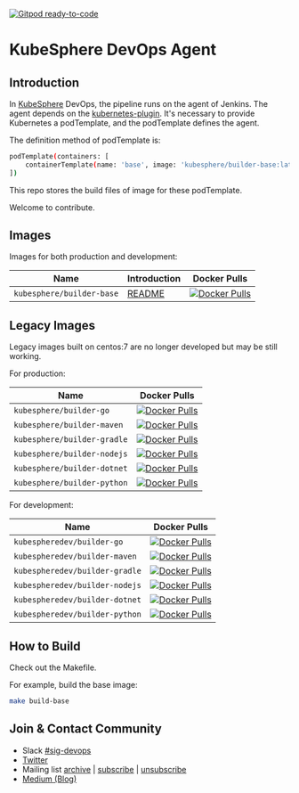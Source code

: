 [![Gitpod ready-to-code](https://img.shields.io/badge/Gitpod-ready--to--code-blue?logo=gitpod)](https://gitpod.io/#https://github.com/kubesphere/devops-agent)

# KubeSphere DevOps Agent

## Introduction

In [KubeSphere](https://kubesphere.io/) DevOps, the pipeline runs on the agent of Jenkins. The agent depends on the [kubernetes-plugin](https://github.com/jenkinsci/kubernetes-plugin). It's necessary to provide Kubernetes a podTemplate, and the podTemplate defines the agent.

The definition method of podTemplate is:

```bash
podTemplate(containers: [
    containerTemplate(name: 'base', image: 'kubesphere/builder-base:latest', ttyEnabled: true, command: 'cat')
])
```

This repo stores the build files of image for these podTemplate. 

Welcome to contribute.

## Images
Images for both production and development:

| Name                      | Introduction             | Docker Pulls                                                                                                                          |
|---------------------------|--------------------------|---------------------------------------------------------------------------------------------------------------------------------------|
| `kubesphere/builder-base` | [README](base/README.md) | [![Docker Pulls](https://img.shields.io/docker/pulls/kubesphere/builder-go.svg)](https://hub.docker.com/r/kubesphere/builder-go/tags) |

## Legacy Images
Legacy images built on centos:7 are no longer developed but may be still working.

For production:

| Name | Docker Pulls |
|---|---|
| `kubesphere/builder-go` | [![Docker Pulls](https://img.shields.io/docker/pulls/kubesphere/builder-go.svg)](https://hub.docker.com/r/kubesphere/builder-go/tags) |
| `kubesphere/builder-maven` | [![Docker Pulls](https://img.shields.io/docker/pulls/kubesphere/builder-maven.svg)](https://hub.docker.com/r/kubesphere/builder-maven/tags) |
| `kubesphere/builder-gradle` | [![Docker Pulls](https://img.shields.io/docker/pulls/kubesphere/builder-gradle.svg)](https://hub.docker.com/r/kubesphere/builder-gradle/tags) |
| `kubesphere/builder-nodejs` | [![Docker Pulls](https://img.shields.io/docker/pulls/kubesphere/builder-nodejs.svg)](https://hub.docker.com/r/kubesphere/builder-nodejs/tags) |
| `kubesphere/builder-dotnet` | [![Docker Pulls](https://img.shields.io/docker/pulls/kubesphere/builder-dotnet.svg)](https://hub.docker.com/r/kubesphere/builder-dotnet/tags) |
| `kubesphere/builder-python` | [![Docker Pulls](https://img.shields.io/docker/pulls/kubesphere/builder-python.svg)](https://hub.docker.com/r/kubesphere/builder-python/tags) |

For development:

| Name | Docker Pulls |
|---|---|
| `kubespheredev/builder-go` | [![Docker Pulls](https://img.shields.io/docker/pulls/kubespheredev/builder-go.svg)](https://hub.docker.com/r/kubespheredev/builder-go/tags) |
| `kubespheredev/builder-maven` | [![Docker Pulls](https://img.shields.io/docker/pulls/kubespheredev/builder-maven.svg)](https://hub.docker.com/r/kubespheredev/builder-maven/tags) |
| `kubespheredev/builder-gradle` | [![Docker Pulls](https://img.shields.io/docker/pulls/kubespheredev/builder-gradle.svg)](https://hub.docker.com/r/kubespheredev/builder-gradle/tags) |
| `kubespheredev/builder-nodejs` | [![Docker Pulls](https://img.shields.io/docker/pulls/kubespheredev/builder-nodejs.svg)](https://hub.docker.com/r/kubespheredev/builder-nodejs/tags) |
| `kubespheredev/builder-dotnet` | [![Docker Pulls](https://img.shields.io/docker/pulls/kubespheredev/builder-dotnet.svg)](https://hub.docker.com/r/kubespheredev/builder-dotnet/tags) |
| `kubespheredev/builder-python` | [![Docker Pulls](https://img.shields.io/docker/pulls/kubespheredev/builder-python.svg)](https://hub.docker.com/r/kubespheredev/builder-python/tags) |

## How to Build
Check out the Makefile.

For example, build the base image:

```bash
make build-base
```

## Join & Contact Community

- Slack [#sig-devops](https://kubesphere.slack.com/messages/sig-devops)
- [Twitter](https://twitter.com/KubeSphere)
- Mailing list [archive](https://groups.google.com/group/kubesphere-sig-devops/topics) | [subscribe](mailto:kubesphere-sig-devops+subscribe@googlegroups.com) | [unsubscribe](mailto:kubesphere-sig-devops+unsubscribe@googlegroups.com)
- [Medium (Blog)](https://itnext.io/@kubesphere)

